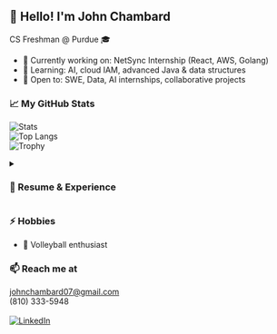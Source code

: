 ## 👋 Hello! I'm John Chambard

CS Freshman @ Purdue 🎓

- 🔭 Currently working on: NetSync Internship (React, AWS, Golang)
- 🌱 Learning: AI, cloud IAM, advanced Java & data structures
- 🤝 Open to: SWE, Data, AI internships, collaborative projects

### 📈 My GitHub Stats
![Stats](https://github-readme-stats.vercel.app/api?username=jchambard&show_icons=true&theme=radical)<br>
![Top Langs](https://github-readme-stats.vercel.app/api/top-langs/?username=jchambard&layout=compact&theme=radical)<br>
![Trophy](https://github-profile-trophy.vercel.app/?username=jchambard&theme=onedark)

<details>
  <summary><h3>📝 Resume & Experience</h3></summary>
  - Bear Den: Educational mobile app with backend in Golang, frontend in React Native.<br>
  - Netsync Internship: AWS-powered Integrated Learning Environment with cloud IAM focus.
</details>

### ⚡ Hobbies
- 🏐 Volleyball enthusiast

### 📫 Reach me at
johnchambard07@gmail.com<br>
(810) 333-5948<br><br>
[![LinkedIn](https://img.shields.io/badge/LinkedIn-blue?logo=linkedin&logoColor=white&style=for-the-badge)](https://www.linkedin.com/in/john-chambard-b22104302/)
